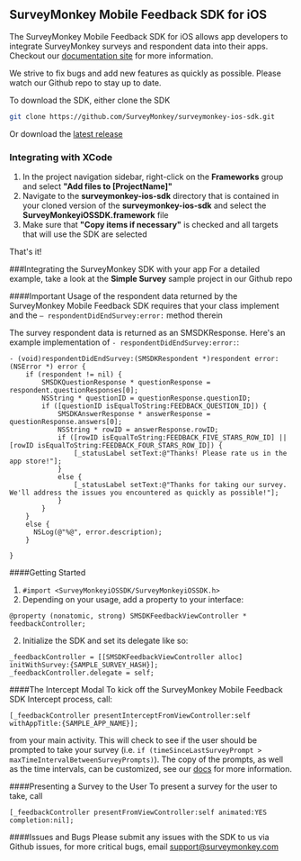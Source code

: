 ## SurveyMonkey Mobile Feedback SDK for iOS

The SurveyMonkey Mobile Feedback SDK for iOS allows app developers to integrate SurveyMonkey surveys and respondent data into their apps. Checkout our [documentation site](http://surveymonkey.github.io/surveymonkey-ios-sdk/) for more information.

We strive to fix bugs and add new features as quickly as possible. Please watch our Github repo to stay up to date.

To download the SDK, either clone the SDK
```bash
git clone https://github.com/SurveyMonkey/surveymonkey-ios-sdk.git
```
Or download the [latest release](https://github.com/SurveyMonkey/surveymonkey-ios-sdk/releases)

### Integrating with XCode

1. In the project navigation sidebar, right-click on the **Frameworks** group and select **"Add files to [ProjectName]"**
2. Navigate to the **surveymonkey-ios-sdk** directory that is contained in your cloned version of the **surveymonkey-ios-sdk** and select the **SurveyMonkeyiOSSDK.framework** file
3. Make sure that **"Copy items if necessary"** is checked and all targets that will use the SDK are selected


That's it!

###Integrating the SurveyMonkey SDK with your app
For a detailed example, take a look at the **Simple Survey** sample project in our Github repo


####Important
Usage of the respondent data returned by the SurveyMonkey Mobile Feedback SDK requires that your class implement <SMFeedbackDelegate> and the `– respondentDidEndSurvey:error:` method therein


The survey respondent data is returned as an SMSDKResponse. Here's an example implementation of `- respondentDidEndSurvey:error:`:
```objc
- (void)respondentDidEndSurvey:(SMSDKRespondent *)respondent error:(NSError *) error {
    if (respondent != nil) {
        SMSDKQuestionResponse * questionResponse = respondent.questionResponses[0];
        NSString * questionID = questionResponse.questionID;
        if ([questionID isEqualToString:FEEDBACK_QUESTION_ID]) {
            SMSDKAnswerResponse * answerResponse = questionResponse.answers[0];
            NSString * rowID = answerResponse.rowID;
            if ([rowID isEqualToString:FEEDBACK_FIVE_STARS_ROW_ID] || [rowID isEqualToString:FEEDBACK_FOUR_STARS_ROW_ID]) {
                [_statusLabel setText:@"Thanks! Please rate us in the app store!"];
            }
            else {
                [_statusLabel setText:@"Thanks for taking our survey. We'll address the issues you encountered as quickly as possible!"];
            }
        }
    }
    else {
      NSLog(@"%@", error.description);
    }

}
```

####Getting Started
1. `#import <SurveyMonkeyiOSSDK/SurveyMonkeyiOSSDK.h>`
2. Depending on your usage, add a property to your interface:
```objc
@property (nonatomic, strong) SMSDKFeedbackViewController * feedbackController;
```
2. Initialize the SDK and set its delegate like so:
```objc
_feedbackController = [[SMSDKFeedbackViewController alloc] initWithSurvey:{SAMPLE_SURVEY_HASH}];
_feedbackController.delegate = self;
```

####The Intercept Modal
To kick off the SurveyMonkey Mobile Feedback SDK Intercept process, call:
```objc
[_feedbackController presentInterceptFromViewController:self withAppTitle:{SAMPLE_APP_NAME}];
```
from your main activity. This will check to see if the user should be prompted to take your survey (i.e. `if (timeSinceLastSurveyPrompt > maxTimeIntervalBetweenSurveyPrompts)`). The copy of the prompts, as well as the time intervals, can be customized, see our [docs](http://surveymonkey.github.io/surveymonkey-ios-sdk/) for more information.


####Presenting a Survey to the User
To present a survey for the user to take, call
```objc
[_feedbackController presentFromViewController:self animated:YES completion:nil];
```

####Issues and Bugs
Please submit any issues with the SDK to us via Github issues, for more critical bugs, email [support@surveymonkey.com](mailto:support@surveymonkey.com)
